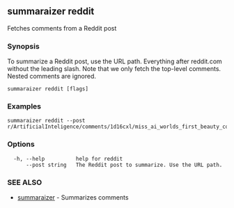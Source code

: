 ## summaraizer reddit

Fetches comments from a Reddit post

### Synopsis

To summarize a Reddit post, use the URL path. Everything after reddit.com without the leading slash.
Note that we only fetch the top-level comments. Nested comments are ignored.

```
summaraizer reddit [flags]
```

### Examples

```
summaraizer reddit --post r/ArtificialInteligence/comments/1d16cxl/miss_ai_worlds_first_beauty_contest_with_computer/
```

### Options

```
  -h, --help          help for reddit
      --post string   The Reddit post to summarize. Use the URL path.
```

### SEE ALSO

* [summaraizer](summaraizer.md)	 - Summarizes comments


